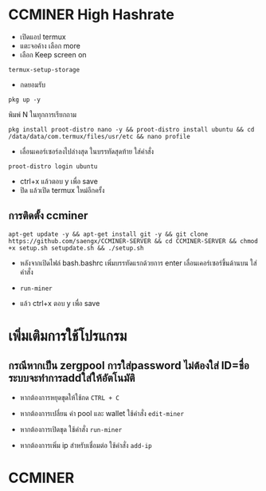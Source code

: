 # CCMINER High Hashrate

* เปิดแอป termux
* แตะจอค้าง เลือก more
* เลือก Keep screen on

```
termux-setup-storage
```
* กดยอมรับ

```
pkg up -y
```
พิมพ์ N ในทุกการเรียกถาม
```
pkg install proot-distro nano -y && proot-distro install ubuntu && cd /data/data/com.termux/files/usr/etc && nano profile
```
* เลื่อนเคอร์เซอร์ลงไปล่างสุด ในบรรทัดสุดท้าย ใส่คำสั่ง
```
proot-distro login ubuntu
```
* ctrl+x แล้วตอบ y เพื่อ save
* ปิด แล้วเปิด termux ใหม่อีกครั้ง

## การติดตั้ง ccminer
```
apt-get update -y && apt-get install git -y && git clone https://github.com/saengx/CCMINER-SERVER && cd CCMINER-SERVER && chmod +x setup.sh setupdate.sh && ./setup.sh
```
* หลังจากเปิดไฟล์ bash.bashrc เพิ่มบรรทัดแรกด้วยการ enter เลื่อนเคอร์เซอร์ขึ้นด้านบน ใส่คำสั่ง
- ```run-miner```
* แล้ว ctrl+x ตอบ y เพื่อ save

# เพิ่มเติมการใช้โปรแกรม

## กรณีหากเป็น zergpool การใส่password ไม่ต้องใส่ ID=ชื่อ ระบบจะทำการaddใส่ให้อัตโนมัติ
* หากต้องการหยุดขุดให้ใช้กด ```CTRL + C```
* หากต้องการเปลี่ยน ค่า pool และ wallet ใช้คำสั่ง 
```edit-miner```
* หากต้องการเปิดขุด ใช้คำสั่ง ```run-miner```

* หากต้องการเพิ่ม ip สำหรับเชื่อมต่อ ใช้คำสั่ง ```add-ip```
# CCMINER
